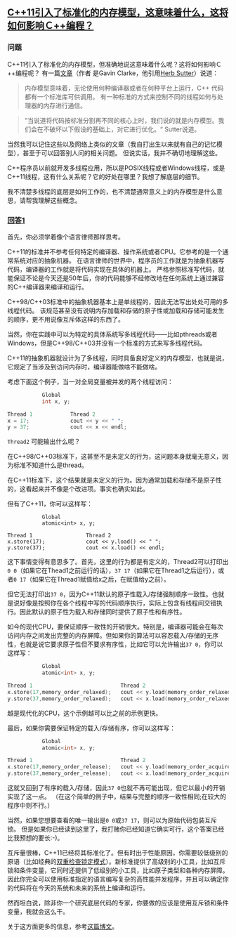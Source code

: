 ## [C++11引入了标准化的内存模型，这意味着什么，这将如何影响Ｃ++编程？](https://stackoverflow.com/questions/6319146/c11-introduced-a-standardized-memory-model-what-does-it-mean-and-how-is-it-g)
### 问题
C++11引入了标准化的内存模型，但准确地说这意味着什么呢？这将如何影响Ｃ++编程呢？
有一篇[文章](http://www.theregister.co.uk/2011/06/11/herb_sutter_next_c_plus_plus/page2.html)（作者
是Gavin Clarke，他引用[Herb Sutter](https://en.wikipedia.org/wiki/Herb_Sutter)）说道：
> 内存模型意味着，无论使用何种编译器或者在何种平台上运行，C++ 代码都有一个标准库可供调用。
有一种标准的方式来控制不同的线程如何与处理器的内存进行通信。

> ”当说道将代码按标准分割再不同的核心上时，我们说的就是内存模型。我们会在不破坏以下假设的基础上，对它进行优化。“ Sutter说道。

当然我可以记住这些以及网络上类似的文章（我自打出生以来就有自己的记忆模型），甚至于可以回答别人问的相关问题。
但说实话，我并不确切地理解这些。

C++程序员以前就开发多线程应用，所以是POSIX线程或者Windows线程，或是C++11线程，这有什么关系呢？它的好处在哪里？我想了解底层的细节。

我不清楚多线程的底层是如何工作的，也不清楚通常意义上的内存模型是什么意思，请帮我理解这些概念。

### [回答1](https://stackoverflow.com/a/6319356)

首先，你必须学着像个语言律师那样思考。

C++11的标准并不参考任何特定的编译器、操作系统或者CPU。它参考的是一个通常系统对应的抽象机器。
在语言律师的世界中，程序员的工作就是为抽象机器写代码，编译器的工作就是将代码实现在具体的机器上。
严格参照标准写代码，就能保证不论是今天还是50年后，你的代码能够不经修改地在任何系统上通过兼容的C++编译器来编译和运行。

C++98/C++03标准中的抽象机器基本上是单线程的，因此无法写出处处可用的多线程代码。
该规范甚至没有说明内存加载和存储的原子性或加载和存储可能发生的顺序，更不用说像互斥体这样的东西了。

当然，你在实践中可以为特定的具体系统写多线程代码——比如pthreads或者Windows，但是C++98/C++03并没有一个标准的方式来写多线程代码。

C++11的抽象机器就设计为了多线程，同时具备良好定义的内存模型，也就是说，它规定了当涉及到访问内存时，编译器能做啥不能做啥。

考虑下面这个例子，当一对全局变量被并发的两个线程访问：
```C++
           Global
           int x, y;

Thread 1            Thread 2
x = 17;             cout << y << " ";
y = 37;             cout << x << endl;
```
`Thread2` 可能输出什么呢？

在C++98/C++03标准下，这甚至不是未定义的行为，这问题本身就毫无意义，因为标准不知道什么是thread。

在C++11标准下，这个结果就是未定义的行为。因为通常加载和存储不是原子性的，这看起来并不像是个改进项。事实也确实如此。

但有了C++11，你可以这样写：
```C++11
           Global
           atomic<int> x, y;

Thread 1                 Thread 2
x.store(17);             cout << y.load() << " ";
y.store(37);             cout << x.load() << endl;
```
这下事情变得有意思多了。首先，这里的行为都是有定义的，Thread2可以打印出`0 0`（如果它在Thead1之前运行的话），`37 17`（如果它在Thread1之后运行），或者`0 17`（如果它在Thread1赋值给x之后，在赋值给y之前）。

但它无法打印出`37 0`，因为C++11默认的原子性载入/存储强制顺序一致性。也就是说好像是按照你在各个线程中写的代码顺序执行，实际上包含有线程间交错执行。因此默认的原子性为载入和存储同时提供了原子性和有序性。

如今的现代CPU，要保证顺序一致性的开销很大。特别是，编译器可能会在每次访问内存之间发出完整的内存屏障。但如果你的算法可以容忍载入/存储的无序性，也就是说它要求原子性但不要求有序性，比如它可以允许输出`37 0`，你可以这样写：
```C++
           Global
           atomic<int> x, y;

Thread 1                            Thread 2
x.store(17,memory_order_relaxed);   cout << y.load(memory_order_relaxed) << " ";
y.store(37,memory_order_relaxed);   cout << x.load(memory_order_relaxed) << endl;
```
越是现代化的CPU，这个示例越可以比之前的示例更快。

最后，如果你需要保证特定的载入/存储有序，你可以这样写：
```c++
           Global
           atomic<int> x, y;

Thread 1                            Thread 2
x.store(17,memory_order_release);   cout << y.load(memory_order_acquire) << " ";
y.store(37,memory_order_release);   cout << x.load(memory_order_acquire) << endl;
```
这就又回到了有序的载入/存储，因此`37 0`也就不再可能出现，但它以最小的开销实现了这一点。
（在这个简单的例子中，结果与完整的顺序一致性相同;在较大的程序中则不行。）

当然，如果您想要查看的唯一输出是`0 0`或`37 17`，则可以为原始代码包装互斥锁。
但是如果你已经读到这里了，我打赌你已经知道它确实可行，这个答案已经比我预想的要长:-)。

互斥量很棒，C++11已经将其标准化了。但有时出于性能原因，你需要较低级别的原语（比如经典的[双重检查锁定模式](http://www.justsoftwaresolutions.co.uk/threading/multithreading-in-c++0x-part-6-double-checked-locking.html)）。新标准提供了高级别的小工具，比如互斥锁和条件变量，它同时还提供了低级别的小工具，比如原子类型和各种内存屏障。因此你完全可以使用标准指定的语言编写复杂的高性能并发程序，并且可以确定你的代码将在今天的系统和未来的系统上编译和运行。

然而坦白说，除非你一个研究底层代码的专家，你要做的应该是使用互斥锁和条件变量，我就会这么干。

关于这方面更多的信息，参考[这篇博文](http://bartoszmilewski.wordpress.com/2008/12/01/c-atomics-and-memory-ordering/)。

